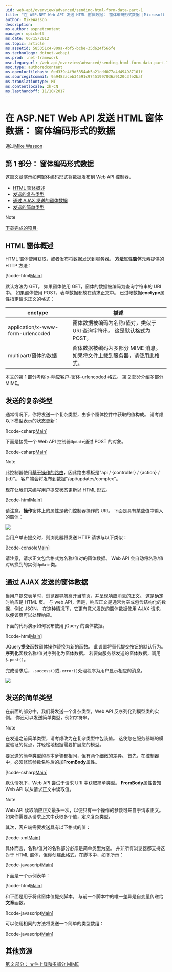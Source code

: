 ```yaml
---
uid: web-api/overview/advanced/sending-html-form-data-part-1
title: "在 ASP.NET Web API 发送 HTML 窗体数据： 窗体编码形式数据 |Microsoft 文档"
author: MikeWasson
description: 
ms.author: aspnetcontent
manager: wpickett
ms.date: 06/15/2012
ms.topic: article
ms.assetid: 585351c4-809a-4bf5-bcbe-35d624f565fe
ms.technology: dotnet-webapi
ms.prod: .net-framework
msc.legacyurl: /web-api/overview/advanced/sending-html-form-data-part-1
msc.type: authoredcontent
ms.openlocfilehash: 0ed339c4f9d5854ab5a21cdd077a4d494987101f
ms.sourcegitcommit: 9a9483aceb34591c97451997036a9120c3fe2baf
ms.translationtype: MT
ms.contentlocale: zh-CN
ms.lasthandoff: 11/10/2017
---
```

<a name="sending-html-form-data-in-aspnet-web-api-form-urlencoded-data"></a>在 ASP.NET Web API 发送 HTML 窗体数据： 窗体编码形式的数据
====================
通过[Mike Wasson](https://github.com/MikeWasson)

## <a name="part-1-form-urlencoded-data"></a>第 1 部分： 窗体编码形式数据

这篇文章演示如何窗体编码形式将数据发布到 Web API 控制器。

- [HTML 窗体概述](#overview_of_html_forms)
- [发送的复杂类型](#sending_complex_types)
- [通过 AJAX 发送的窗体数据](#sending_form_data_via_ajax)
- [发送的简单类型](#sending_simple_types)

> [!NOTE]
> [下载完成的项目](https://code.msdn.microsoft.com/ASPNET-Web-API-Sending-a6f9d007)。


<a id="overview_of_html_forms"></a>
## <a name="overview-of-html-forms"></a>HTML 窗体概述

HTML 窗体使用获取，或者发布将数据发送到服务器。 **方法**属性**窗体**元素提供的 HTTP 方法：

[!code-html[Main](sending-html-form-data-part-1/samples/sample1.html)]

默认方法为 GET。 如果窗体使用 GET，窗体的数据被编码为查询字符串的 URI 中。 如果窗体使用 POST，表单数据都放在请求正文中。 已过帐数据**enctype**属性指定请求正文的格式：

| enctype | 描述 |
| --- | --- |
| application/x-www-form-urlencoded | 窗体数据被编码为名称/值对，类似于 URI 查询字符串。 这是默认格式为 POST。 |
| multipart/窗体的数据 | 窗体数据被编码为多部分 MIME 消息。 如果将文件上载到服务器，请使用此格式。 |

本文的第 1 部分考察 x-响应客户-窗体-urlencoded 格式。 [第 2 部分](sending-html-form-data-part-2.md)介绍多部分 MIME。

<a id="sending_complex_types"></a>
## <a name="sending-complex-types"></a>发送的复杂类型

通常情况下，你将发送一个复杂类型，由多个窗体控件中获取的值构成。 请考虑以下模型表示的状态更新：

[!code-csharp[Main](sending-html-form-data-part-1/samples/sample2.cs)]

下面是接受一个 Web API 控制器`Update`通过 POST 的对象。

[!code-csharp[Main](sending-html-form-data-part-1/samples/sample3.cs)]

> [!NOTE]
> 此控制器使用[基于操作的路由](../web-api-routing-and-actions/routing-in-aspnet-web-api.md#routing_by_action_name)，因此路由模板是&quot;api / {controller} / {action} / {id}&quot;。 客户端会将发布到数据&quot;/api/updates/complex&quot;。


现在让我们来编写用户提交状态更新以 HTML 形式。

[!code-html[Main](sending-html-form-data-part-1/samples/sample4.html)]

请注意，**操作**窗体上的属性是我们控制器操作的 URI。 下面是具有某些值中输入的窗体：

![](sending-html-form-data-part-1/_static/image1.png)

当用户单击提交时，则浏览器将发送 HTTP 请求与以下类似：

[!code-console[Main](sending-html-form-data-part-1/samples/sample5.cmd)]

请注意，请求正文包含格式为名称/值对的窗体数据。 Web API 会自动将名称/值对转换到的实例`Update`类。

<a id="sending_form_data_via_ajax"></a>
## <a name="sending-form-data-via-ajax"></a>通过 AJAX 发送的窗体数据

当用户提交表单时，浏览器导航离开当前页，并呈现响应消息的正文。 这是确定时响应是 HTML 页。 与 web API，但是，响应正文是通常为空或包含结构化的数据，例如 JSON。 在这种情况下，它更有意义发送的窗体数据使用 AJAX 请求，以便该页可以处理响应。

下面的代码演示如何发布使用 jQuery 的窗体数据。

[!code-html[Main](sending-html-form-data-part-1/samples/sample6.html)]

JQuery**提交**函数窗体操作替换为新的函数。 此设置将替代提交按钮的默认行为。 **序列化**函数名称/值对序列化为窗体数据。 若要向服务器发送的窗体数据，调用`$.post()`。

完成请求后，`.success()`或`.error()`处理程序为用户显示相应的消息。

![](sending-html-form-data-part-1/_static/image2.png)

<a id="sending_simple_types"></a>
## <a name="sending-simple-types"></a>发送的简单类型

在前面的部分中，我们将发送一个复杂类型，Web API 反序列化到模型类的实例。 你还可以发送简单类型，例如字符串。

> [!NOTE]
> 在发送之前简单类型，请考虑改为在复杂类型中包装值。 这使您在服务器端的模型验证的优点，并轻松地根据需要扩展您的模型。


要发送的简单类型的基本步骤都相同，但有两个细微的差异。 首先，在控制器中，必须修饰参数名称后的加**FromBody**属性。

[!code-csharp[Main](sending-html-form-data-part-1/samples/sample7.cs?highlight=3)]

默认情况下，Web API 尝试于请求 URI 中获取简单类型。 **FromBody**属性告知 Web API 以从请求正文中读取值。

> [!NOTE]
> Web API 读取响应正文最多一次，以便只有一个操作的参数可来自于请求正文。 如果你需要从请求正文中获取多个值，定义复杂类型。


其次，客户端需要发送具有以下格式的值：

[!code-xml[Main](sending-html-form-data-part-1/samples/sample8.xml)]

具体而言，名称/值对的名称部分必须是简单类型为空。 并非所有浏览器都支持这对于 HTML 窗体，但你创建此格式，在脚本中，如下所示：

[!code-javascript[Main](sending-html-form-data-part-1/samples/sample9.js)]

下面是一个示例表单：

[!code-html[Main](sending-html-form-data-part-1/samples/sample10.html)]

和下面是用于将此窗体值提交脚本。 与前一个脚本中的唯一差异是自变量传递给**文章**函数。

[!code-javascript[Main](sending-html-form-data-part-1/samples/sample11.js?highlight=2)]

可以使用相同的方法将发送一个简单的类型数组：

[!code-javascript[Main](sending-html-form-data-part-1/samples/sample12.js)]

## <a name="additional-resources"></a>其他资源

[第 2 部分： 文件上载和多部分 MIME](sending-html-form-data-part-2.md)

